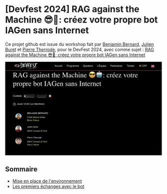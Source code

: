 # [Devfest 2024] RAG against the Machine 😎🤖: créez votre propre bot IAGen sans Internet
Ce projet github est issue du workshop fait par [Benjamin Bernard](https://devfest2024.gdgnantes.com/speakers/benjamin_bernard/), [Julien Buret](https://devfest2024.gdgnantes.com/speakers/julien_buret/) et [Pierre Therrode](https://devfest2024.gdgnantes.com/speakers/pierre_therrode/), pour le DevFest 2024, avec comme sujet : [RAG against the Machine 😎🤖: créez votre propre bot IAGen sans Internet](https://devfest2024.gdgnantes.com/sessions/rag_against_the_machine_______creez_votre_propre_bot_iagen_sans_internet/)

<img src="img/rag_against_the_machine_creez_votre_propre_bot_iagen_sans_internet.png"  alt="workshop rag against the Machine">



## Sommaire

- [Mise en place de l'environnement](https://github.com/pi-2r/devfest2024-tock-studio-IA-Gen/tree/step_1)
- [Les premiers échanges avec le bot](https://github.com/pi-2r/devfest2024-tock-studio-IA-Gen/tree/step_2)


